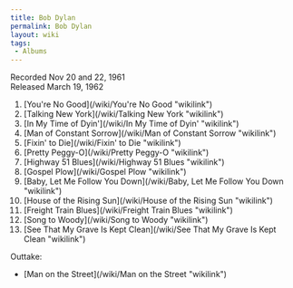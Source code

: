```yaml
---
title: Bob Dylan
permalink: Bob Dylan
layout: wiki
tags:
 - Albums
---
```


Recorded Nov 20 and 22, 1961  
Released March 19, 1962

1.  [You're No Good](/wiki/You're No Good "wikilink")
2.  [Talking New York](/wiki/Talking New York "wikilink")
3.  [In My Time of Dyin'](/wiki/In My Time of Dyin' "wikilink")
4.  [Man of Constant Sorrow](/wiki/Man of Constant Sorrow "wikilink")
5.  [Fixin' to Die](/wiki/Fixin' to Die "wikilink")
6.  [Pretty Peggy-O](/wiki/Pretty Peggy-O "wikilink")
7.  [Highway 51 Blues](/wiki/Highway 51 Blues "wikilink")
8.  [Gospel Plow](/wiki/Gospel Plow "wikilink")
9.  [Baby, Let Me Follow You
    Down](/wiki/Baby, Let Me Follow You Down "wikilink")
10. [House of the Rising Sun](/wiki/House of the Rising Sun "wikilink")
11. [Freight Train Blues](/wiki/Freight Train Blues "wikilink")
12. [Song to Woody](/wiki/Song to Woody "wikilink")
13. [See That My Grave Is Kept
    Clean](/wiki/See That My Grave Is Kept Clean "wikilink")

Outtake:

-   [Man on the Street](/wiki/Man on the Street "wikilink")

